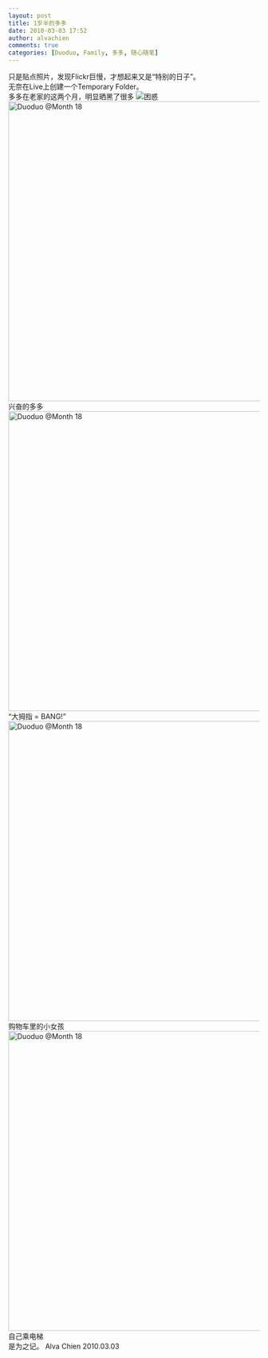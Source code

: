 ```yaml
---
layout: post
title: 1岁半的多多
date: 2010-03-03 17:52
author: alvachien
comments: true
categories: [Duoduo, Family, 多多, 随心随笔]
---
```

<div id="bp-5CD1AA99D25FD840_1331-content">
<div>只是贴点照片，发现Flickr巨慢，才想起来又是“特别的日子”。</div>
<div>无奈在Live上创建一个Temporary Folder。</div>
<div> </div>
<div>多多在老家的这两个月，明显晒黑了很多 <img title="困惑" src="http://shared.live.com/rzvDQW1qjIikH13dsbM42g/emoticons/smile_confused.gif" alt="困惑" /> </div>
<div><a title="Duoduo @Month 18 by Alva Chien, on Flickr" href="http://www.flickr.com/photos/alvachien/4403453401/"><img src="http://farm5.static.flickr.com/4041/4403453401_bc2dd9a2ed_b.jpg" alt="Duoduo @Month 18" width="600" /></a>
兴奋的多多</div>
<div> </div>
<div><a title="Duoduo @Month 18 by Alva Chien, on Flickr" href="http://www.flickr.com/photos/alvachien/4404218642/"><img src="http://farm5.static.flickr.com/4063/4404218642_6c23013598_b.jpg" alt="Duoduo @Month 18" width="600" /></a>
“大拇指 = BANG!”</div>
<div> </div>
<a title="Duoduo @Month 18 by Alva Chien, on Flickr" href="http://www.flickr.com/photos/alvachien/4403453289/"><img src="http://farm3.static.flickr.com/2725/4403453289_e40f7b5a1d_b.jpg" alt="Duoduo @Month 18" width="600" /></a>
<div>购物车里的小女孩</div>
<div> </div>
<div><a title="Duoduo @Month 18 by Alva Chien, on Flickr" href="http://www.flickr.com/photos/alvachien/4403453105/"><img src="http://farm5.static.flickr.com/4031/4403453105_2857f8cb5c_b.jpg" alt="Duoduo @Month 18" width="600" /></a></div>
<div>自己乘电梯</div>
<div> </div>
<div>是为之记。
Alva Chien
2010.03.03</div>
</div>

